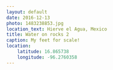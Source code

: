 ```yaml
---
layout: default
date: 2016-12-13
photo: 1483238853.jpg
location_text: Hierve el Agua, Mexico
title: Water on rocks 2
caption: My feet for scale!
location:
    latitude: 16.865738
    longitude: -96.2760358
---
```

